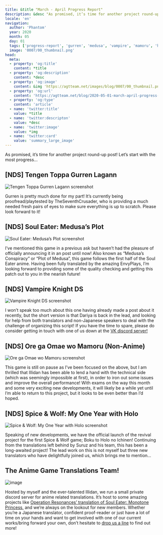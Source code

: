 ```yaml
---
title: &title "March - April Progress Report"
description: &desc "As promised, it’s time for another project round-up post!"
locale: 'en'
navigation:
  author: 'Phantom'
  year: 2020
  month: 05
  day: 01
  tags: ['progress-report', 'gurren', 'medusa', 'vampire', 'mamoru', 'holo']
  image: '0007/00_thumbnail.png'
head:
  meta:
  - property: 'og:title'
    content: *title
  - property: 'og:description'
    content: *desc
  - property: 'og:image'
    content: &img 'https://agtteam.net/images/blog/0007/00_thumbnail.png'
  - property: 'og:url'
    content: 'https://agtteam.net/blog/2020-05-01-march-april-progress-report'
  - property: 'og:type'
    content: 'article'
  - name: 'twitter:title'
    value: *title
  - name: 'twitter:descripton'
    value: *desc
  - name: 'twitter:image'
    value: *img
  - name: 'twitter:card'
    value: 'summary_large_image'
---
```


As promised, it’s time for another project round-up post! Let’s start with the most progress…  

## \[NDS\] Tengen Toppa Gurren Lagann
![Tengen Toppa Gurren Lagann screenshot](/images/blog/0007/616906319666020352_0.png)

Gurren is pretty much done for my part! It’s currently being proofread/playtested by TheSeventhCrusader, who is providing a much needed fresh pairs of eyes to make sure everything is up to scratch. Please look forward to it!


## \[NDS\] Soul Eater: Medusa’s Plot
![Soul Eater: Medusa’s Plot screenshot](/images/blog/0007/616906319666020352_1.png)

I’ve mentioned this game in a previous ask but haven’t had the pleasure of officially announcing it in an post until now! Also known as “Medusa’s Conspiracy” or “Plot of Medusa”, this game follows the first half of the Soul Eater anime. Having been fully translated by the amazing EnvyPlays, I’m looking forward to providing some of the quality checking and getting this patch out to you in the nearish future!


## \[NDS\] Vampire Knight DS
![Vampire Knight DS screenshot](/images/blog/0007/616906319666020352_2.png)

I won’t speak too much about this one having already made a post about it recently, but the short version is that Dariya is back in the lead, and looking for help from both translators and non-Japanese speakers to deal with the challenge of organizing this script! If you have the time to spare, please do consider getting in touch with one of us down at the [VK discord server!](https://discord.gg/V28Dpx7)


## \[NDS\] Ore ga Omae wo Mamoru (Non-Anime)
![Ore ga Omae wo Mamoru screenshot](/images/blog/0007/616906319666020352_3.png)

This game is still on pause as I’ve been focused on the above, but I am thrilled that Illidan has been able to lend a hand with the technical side (which was seemingly impossible at first), in order to iron out some issues and improve the overall performance! With exams on the way this month and some very exciting new developments, it will likely be a while yet until I’m able to return to this project, but it looks to be even better than I’d hoped.


## \[NDS\] Spice & Wolf: My One Year with Holo
![Spice & Wolf: My One Year with Holo screenshot](/images/blog/0007/616906319666020352_4.png)

Speaking of new developments, we have the official launch of the revival project for the first Spice & Wolf game; Boku to Holo no Ichinen! Continuing from the translations left behind by Suruz and his team, this has been a long-awaited project! The lead work on this is not myself but three new translators who have delightfully joined us, which brings me to mention…


## The Anime Game Translations Team!
![image](/images/blog/0007/616906319666020352_5.png)

Hosted by myself and the ever-talented Illidan, we run a small private discord server for anime related translations. It’s host to some amazing projects like [Operation Resonances’ translation of Soul Eater: Monotone Princess,](https://agtteam.tumblr.com/post/611826793374154752) and we’re always on the lookout for new members. Whether you’re a Japanese translator, confident proof-reader or just have a lot of time on your hands and want to get involved with one of our current works/bring forward your own, don’t hesitate to [drop us a line](https://discord.com/invite/UUF7Zbm) to find out more!
